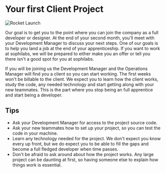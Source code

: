 # Your first Client Project

![Rocket Launch](https://d2wlcd8my7k9h4.cloudfront.net/static/figures/goodbye.jpg)

Our goal is to get you to the point where you can join the company as a full developer or designer.
At the end of your second month, you'll meet with your Development Manager to discuss your next
steps.
One of our goals is to help you land a job at the end of your apprenticeship. If you want to work
at sophilabs, we will be prepared to either make you an offer or tell you there isn't a good spot
for you at sophilabs.

If you will be joining us the Development Manager and the Operations Manager will find you a client
so you can start working. The first weeks won't be billable to the client. We expect you to learn
how the client works, study the code, any needed technology and start getting along with your new
teammates.  This is the part where you stop being an full apprentice and start being a developer.

## Tips

* Ask your Development Manager for access to the project source code.
* Ask your new teammates how to set up your project, so you can test the code in your machine.
* Learn any technology needed for the project. We don't expect you know every up front, but we do
  expect you to be able to fill the gaps and become a full fledged developer when time passes.
* Don't be afraid to ask around about how the project works. Any large project can be daunting at
  first, so having someone else to explain how things work is essential.
